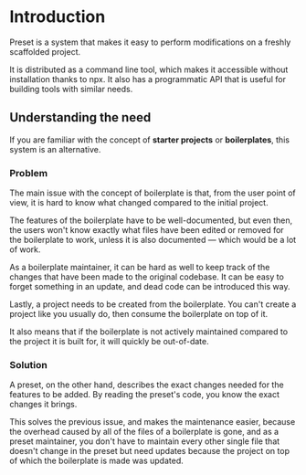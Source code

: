 # Introduction

Preset is a system that makes it easy to perform modifications on a freshly scaffolded project.

It is distributed as a command line tool, which makes it accessible without installation thanks to npx. It also has a programmatic API that is useful for building tools with similar needs.

## Understanding the need

If you are familiar with the concept of **starter projects** or **boilerplates**, this system is an alternative.

### Problem

The main issue with the concept of boilerplate is that, from the user point of view, it is hard to know what changed compared to the initial project.

The features of the boilerplate have to be well-documented, but even then, the users won't know exactly what files have been edited or removed for the boilerplate to work, unless it is also documented — which would be a lot of work.

As a boilerplate maintainer, it can be hard as well to keep track of the changes that have been made to the original codebase. It can be easy to forget something in an update, and dead code can be introduced this way.

Lastly, a project needs to be created from the boilerplate. You can't create a project like you usually do, then consume the boilerplate on top of it.

It also means that if the boilerplate is not actively maintained compared to the project it is built for, it will quickly be out-of-date.

### Solution

A preset, on the other hand, describes the exact changes needed for the features to be added. By reading the preset's code, you know the exact changes it brings.

This solves the previous issue, and makes the maintenance easier, because the overhead caused by all of the files of a boilerplate is gone, and as a preset maintainer, you don't have to maintain every other single file that doesn't change in the preset but need updates because the project on top of which the boilerplate is made was updated.
